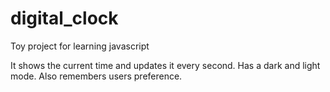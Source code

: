 # digital_clock
Toy project for learning javascript 

It shows the current time and updates it every second. Has a dark and light mode. Also remembers users preference.
